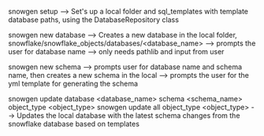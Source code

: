snowgen setup
--> Set's up a local folder and sql_templates with template database paths, using the DatabaseRepository class

snowgen new database
--> Creates a new database in the local folder, snowflake/snowflake_objects/databases/<database_name>
--> prompts the user for database name
--> only needs pathlib and input from user

snowgen new schema
--> prompts user for database name and schema name, then creates a new schema in the local
--> prompts the user for the yml template for generating the schema

snowgen update database <database_name> schema <schema_name> object_type <object_type>
snowgen update all object_type <object_type>
--> Updates the local database with the latest schema changes from the snowflake database based on templates




